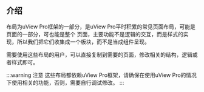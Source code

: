 ## 介绍

<demo-model url="/pages/example/template"></demo-model>
<template-download></template-download>

布局为uView Pro框架的一部分，是uView Pro平时积累的常见页面布局，可能是页面的一部分，可也能是整个
页面，主要功能不是逻辑的交互，而是样式的实现，所以我们把它们收集成一个板块，而不是当成组件呈现。  

需要使用这些布局的用户，可以直接复制到需要的页面，修改相关的结构，逻辑或者样式即可。

:::warning 注意
这些布局都依赖uView Pro框架，请确保在使用uView Pro的情况下使用相关的功能，否则，需要自行调试修改。
:::